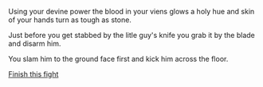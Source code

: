 Using your devine power the blood in your viens glows a holy hue and skin of your hands turn as tough as stone.

Just before you get stabbed by the litle guy's knife you grab it by the blade and disarm him.

You slam him to the ground face first and kick him across the floor.

[Finish this fight](FighterScene6.md)


